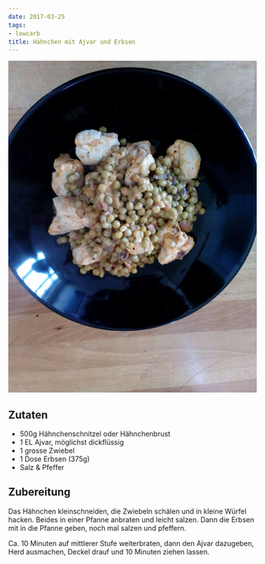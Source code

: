```yaml
---
date: 2017-03-25
tags:
- lowcarb
title: Hähnchen mit Ajvar und Erbsen
---
```


![](/img/Haehnchen-mit-Ajvar-und-Erbsen.jpg)

## Zutaten
- 500g Hähnchenschnitzel oder Hähnchenbrust
- 1 EL Ajvar, möglichst dickflüssig
- 1 grosse Zwiebel
- 1 Dose Erbsen (375g)
- Salz & Pfeffer

## Zubereitung
Das Hähnchen kleinschneiden, die Zwiebeln schälen und in kleine Würfel hacken. Beides in einer Pfanne anbraten und leicht salzen. Dann die Erbsen mit in die Pfanne geben, noch mal salzen und pfeffern.

Ca. 10 Minuten auf mittlerer Stufe weiterbraten, dann den Ajvar dazugeben, Herd ausmachen, Deckel drauf und 10 Minuten ziehen lassen.

